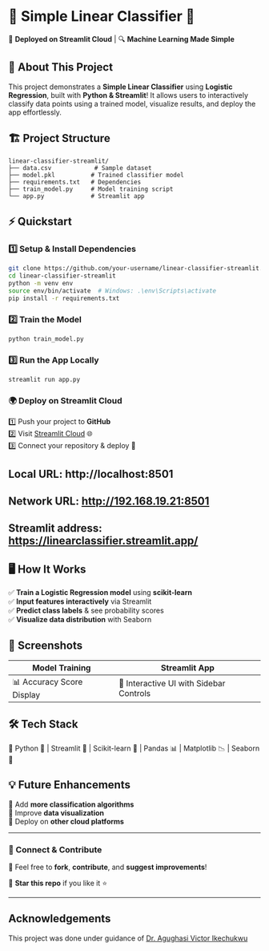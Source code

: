 # 🎯 Simple Linear Classifier 🌟  

🚀 **Deployed on Streamlit Cloud** | 🔍 **Machine Learning Made Simple**  

## 📌 About This Project  
This project demonstrates a **Simple Linear Classifier** using **Logistic Regression**, built with **Python & Streamlit**! It allows users to interactively classify data points using a trained model, visualize results, and deploy the app effortlessly.  

## 🏗️ Project Structure  
```
linear-classifier-streamlit/
├── data.csv            # Sample dataset  
├── model.pkl          # Trained classifier model  
├── requirements.txt   # Dependencies  
├── train_model.py     # Model training script  
└── app.py             # Streamlit app  
```

## ⚡ Quickstart  

### 1️⃣ Setup & Install Dependencies  
```bash
git clone https://github.com/your-username/linear-classifier-streamlit.git  
cd linear-classifier-streamlit  
python -m venv env  
source env/bin/activate  # Windows: .\env\Scripts\activate  
pip install -r requirements.txt  
```

### 2️⃣ Train the Model  
```bash
python train_model.py  
```

### 3️⃣ Run the App Locally  
```bash
streamlit run app.py  
```

### 🌍 Deploy on Streamlit Cloud  
1️⃣ Push your project to **GitHub**  
2️⃣ Visit [Streamlit Cloud](https://streamlit.io/cloud) 🌐  
3️⃣ Connect your repository & deploy 🎉  

## Local URL: http://localhost:8501
## Network URL: http://192.168.19.21:8501
## Streamlit address: https://linearclassifier.streamlit.app/

## 🖥️ How It Works  
✅ **Train a Logistic Regression model** using **scikit-learn**  
✅ **Input features interactively** via Streamlit  
✅ **Predict class labels** & see probability scores  
✅ **Visualize data distribution** with Seaborn  

## 📸 Screenshots  
| Model Training | Streamlit App |
|--------------|--------------|
| 📊 Accuracy Score Display | 🎨 Interactive UI with Sidebar Controls |

## 🛠️ Tech Stack  
🔹 Python 🐍 | Streamlit 🎈 | Scikit-learn 🤖 | Pandas 📊 | Matplotlib 📉 | Seaborn 🎨  

## 💡 Future Enhancements  
🔹 Add **more classification algorithms**  
🔹 Improve **data visualization**  
🔹 Deploy on **other cloud platforms**  

---

### 🔗 Connect & Contribute  
🤝 Feel free to **fork**, **contribute**, and **suggest improvements**!  

🎯 **Star this repo** if you like it ⭐  

---

<h2>Acknowledgements</h2>
<p>This project was done under guidance of  <a href="https://github.com/Victor-Ikechukwu">Dr. Agughasi Victor Ikechukwu</a></p>
